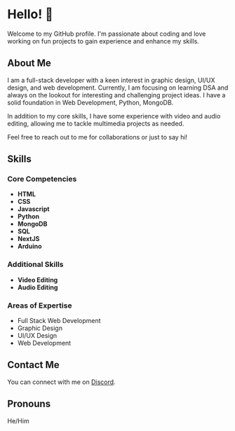 # Hello! 👋

Welcome to my GitHub profile. I'm passionate about coding and love working on fun projects to gain experience and enhance my skills.

## About Me

I am a full-stack developer with a keen interest in graphic design, UI/UX design, and web development. Currently, I am focusing on learning DSA and always on the lookout for interesting and challenging project ideas. I have a solid foundation in Web Development, Python, MongoDB.

In addition to my core skills, I have some experience with video and audio editing, allowing me to tackle multimedia projects as needed.

Feel free to reach out to me for collaborations or just to say hi!

## Skills

### Core Competencies
- **HTML**
- **CSS**
- **Javascript**
- **Python**
- **MongoDB**
- **SQL**
- **NextJS**
- **Arduino**


### Additional Skills
- **Video Editing**
- **Audio Editing**

### Areas of Expertise
- Full Stack Web Development
- Graphic Design
- UI/UX Design
- Web Development

## Contact Me

You can connect with me on [Discord](https://discordapp.com/users/871603382647943279).

## Pronouns
He/Him
